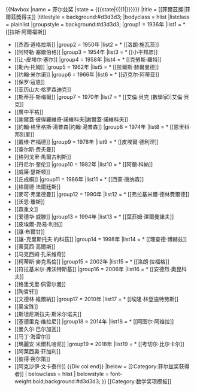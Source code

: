 {{Navbox
|name  = 菲尔兹奖
|state = {{{state|{{{1|}}}}}}
|title = [[菲爾茲獎|菲爾茲獎得主]]
|titlestyle = background:#d3d3d3;
|bodyclass = hlist
|listclass = plainlist
|groupstyle = background:#d3d3d3;
|group1 = 1936年
|list1 = * [[拉斯·阿爾福斯]] 
* [[杰西·道格拉斯]]
|group2 = 1950年
|list2 = * [[洛朗·施瓦茨]] 
* [[阿特勒·塞爾伯格]]
|group3 = 1954年
|list3 = * [[小平邦彦]] 
* [[让-皮埃尔·塞尔]]
|group4 = 1958年
|list4 = * [[克勞斯·羅特]] 
* [[勒內·托姆]]
|group5 = 1962年
|list5 = * [[拉爾斯·赫爾曼德]] 
* [[约翰·米尔诺]]
|group6 = 1966年
|list6 = * [[迈克尔·阿蒂亚]] 
* [[保罗·寇恩]] 
* [[亚历山大·格罗森迪克]] 
* [[斯蒂芬·斯梅爾]]
|group7 = 1970年
|list7 = * [[艾倫·貝克 (數學家)|艾倫·貝克]] 
* [[廣中平祐]] 
* [[謝爾蓋·彼得羅維奇·諾維科夫|謝爾蓋·諾維科夫]] 
* [[約翰·格里格斯·湯普森|約翰·湯普森]]
|group8 = 1974年
|list8 = * [[恩里科·邦別里]] 
* [[戴维·芒福德]]
|group9 = 1978年
|list9 = * [[皮埃爾·德利涅]] 
* [[查尔斯·费夫曼]] 
* [[格列戈里·馬爾古利斯]] 
* [[丹尼尔·奎伦]]
|group10 = 1982年
|list10 = * [[阿蘭·科納]] 
* [[威廉·瑟斯顿]] 
* [[丘成桐]]
|group11 = 1986年
|list11 = * [[西蒙·唐纳森]] 
* [[格爾德·法爾廷斯]] 
* [[麥可·弗里德曼]]
|group12 = 1990年
|list12 = * [[弗拉基米爾·德林費爾德]] 
* [[沃恩·瓊斯]] 
* [[森重文]] 
* [[爱德华·威滕]]
|group13 = 1994年
|list13 = * [[葉菲姆·澤爾曼諾夫]] 
* [[皮埃爾-路易·利翁]] 
* [[讓·布爾甘]] 
* [[讓-克里斯托夫·約科茲]]
|group14 = 1998年
|list14 = * [[理查德·博赫兹]] 
* [[蒂莫西·高爾斯]] 
* [[马克西姆·孔采维奇]] 
* [[柯蒂斯·麥克馬倫]]
|group15 = 2002年
|list15 = * [[洛朗·拉福格]] 
* [[符拉基米尔·弗沃特斯基]]
|group16 = 2006年
|list16 = * [[安德烈·奧昆科夫]] 
* [[格里戈里·佩雷尔曼]] 
* [[陶哲轩]] 
* [[文德林·維爾納]]
|group17 = 2010年
|list17 = * [[埃隆·林登施特劳斯]] 
* [[吴宝珠]] 
* [[斯坦尼斯拉夫·斯米尔诺夫]] 
* [[塞德里克·维拉尼]]
|group18 = 2014年
|list18 = * [[阿图尔·阿维拉]] 
* [[曼久尔·巴尔加瓦]] 
* [[马丁·海雷尔]] 
* [[瑪麗安·米爾札哈尼]]
|group19 = 2018年
|list19 = * [[考切尔·比尔卡尔]] 
* [[阿莱西奥·菲加利]] 
* [[彼得·朔尔策]] 
* [[阿克沙伊·文卡泰什]]
{{Div col end}}
|below = [[:Category:菲尔兹奖获得者]]
| belowclass = hlist
| belowstyle = font-weight:bold;background:#d3d3d3;
}}<noinclude>
[[Category:数学奖项模板]]
</noinclude>